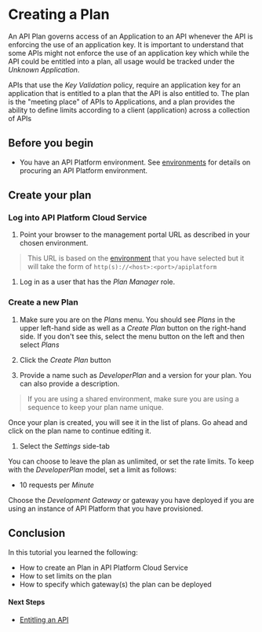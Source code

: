 # Creating a Plan
An API Plan governs access of an Application to an API whenever the API is enforcing the use of an application key.  It is important to understand that some APIs might not enforce the use of an application key which while the API could be entitled into a plan, all usage would be tracked under the *Unknown Application*.  

APIs that use the *Key Validation* policy, require an application key for an application that is entitled to a plan that the API is also entitled to.  The plan is the "meeting place" of APIs to Applications, and a plan provides the ability to define limits according to a client (application) across a collection of APIs

## Before you begin
- You have an API Platform environment.  See [environments](../../../environments/README.md) for details on procuring an API Platform environment.

## Create your plan
### Log into API Platform Cloud Service
1. Point your browser to the management portal URL as described in your chosen environment. 

> This URL is based on the [environment](../../../environments/README.md) that you have selected but it will take the form of `http(s)://<host>:<port>/apiplatform`

1.  Log in as a user that has the *Plan Manager* role.  

### Create a new Plan
1. Make sure you are on the *Plans* menu.  You should see *Plans* in the upper left-hand side as well as a *Create Plan* button on the right-hand side.  If you don't see this, select the menu button on the left and then select *Plans*
 
1. Click the *Create Plan* button
 
1. Provide a name such as _DeveloperPlan_ and a version for your plan.  You can also provide a description.
 
> If you are using a shared environment, make sure you are using a sequence to keep your plan name unique.

Once your plan is created, you will see it in the list of plans.  Go ahead and click on the plan name to continue editing it.

1. Select the *Settings* side-tab

You can choose to leave the plan as unlimited, or set the rate limits.  To keep with the _DeveloperPlan_ model, set a limit as follows:

- 10 requests per *Minute*

Choose the *Development Gateway* or gateway you have deployed if you are using an instance of API Platform that you have provisioned.

## Conclusion
In this tutorial you learned the following:
  * How to create an Plan in API Platform Cloud Service
  * How to set limits on the plan
  * How to specify which gateway(s) the plan can be deployed

#### Next Steps
 - [Entitling an API](../entitle_api)